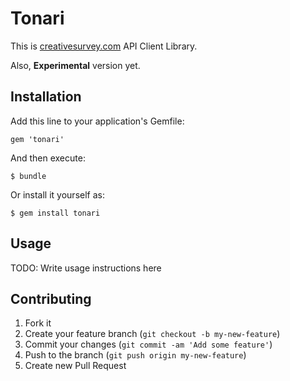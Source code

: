 # Tonari

This is [creativesurvey.com](https://creativesurvey.com) API Client Library.

Also, **Experimental** version yet.

## Installation

Add this line to your application's Gemfile:

    gem 'tonari'

And then execute:

    $ bundle

Or install it yourself as:

    $ gem install tonari

## Usage

TODO: Write usage instructions here

## Contributing

1. Fork it
2. Create your feature branch (`git checkout -b my-new-feature`)
3. Commit your changes (`git commit -am 'Add some feature'`)
4. Push to the branch (`git push origin my-new-feature`)
5. Create new Pull Request
